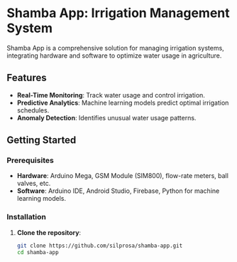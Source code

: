# Shamba App: Irrigation Management System

Shamba App is a comprehensive solution for managing irrigation systems, integrating hardware and software to optimize water usage in agriculture.

## Features

- **Real-Time Monitoring**: Track water usage and control irrigation.
- **Predictive Analytics**: Machine learning models predict optimal irrigation schedules.
- **Anomaly Detection**: Identifies unusual water usage patterns.

## Getting Started

### Prerequisites

- **Hardware**: Arduino Mega, GSM Module (SIM800), flow-rate meters, ball valves, etc.
- **Software**: Arduino IDE, Android Studio, Firebase, Python for machine learning models.

### Installation

1. **Clone the repository**:
   ```bash
   git clone https://github.com/silprosa/shamba-app.git
   cd shamba-app
